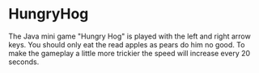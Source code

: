 # HungryHog
 
The Java mini game "Hungry Hog" is played with the left and right arrow keys.
You should only eat the read apples as pears do him no good.
To make the gameplay a little more trickier the speed will increase every 20 seconds.